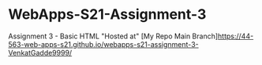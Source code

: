 # WebApps-S21-Assignment-3
Assignment 3 - Basic HTML
"Hosted at" [My Repo Main Branch]<https://44-563-web-apps-s21.github.io/webapps-s21-assignment-3-VenkatGadde9999/>

